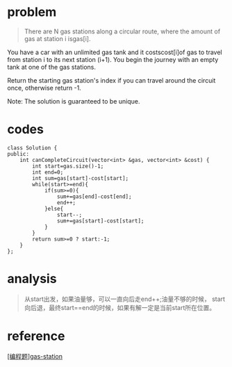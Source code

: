 # problem
>There are N gas stations along a circular route, where the amount of gas at station i isgas[i].

You have a car with an unlimited gas tank and it costscost[i]of gas to travel from station i to its next station (i+1). You begin the journey with an empty tank at one of the gas stations.

Return the starting gas station's index if you can travel around the circuit once, otherwise return -1.

Note: 
The solution is guaranteed to be unique.

# codes
```
class Solution {
public:
    int canCompleteCircuit(vector<int> &gas, vector<int> &cost) {
        int start=gas.size()-1;
        int end=0;
        int sum=gas[start]-cost[start];
        while(start>=end){
            if(sum>=0){
                sum+=gas[end]-cost[end];
                end++;                
            }else{
                start--;
                sum+=gas[start]-cost[start];   
            }
        }
        return sum>=0 ? start:-1;
    }
};

```

# analysis
>从start出发，如果油量够，可以一直向后走end++;油量不够的时候，
start向后退，最终start==end的时候，如果有解一定是当前start所在位置。
# reference
[[编程题]gas-station][1]

[1]: https://www.nowcoder.com/questionTerminal/3b1abd8ba2e54452b6e18b31780b3635